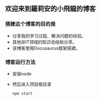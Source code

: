 ## 欢迎来到羅莉安的小飛龍的博客

### 搭建这个博客的目的是

* 分享我的学习过程、解决问题的经验。
* 其他非IT领域的知识总结和分享。
* 该博客使用Docusaurus框架搭建。

### 博客运行方法

* 安装node
* 然后进入项目根目录

  ```
  npm start
  ```
